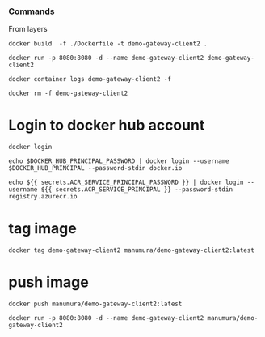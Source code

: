 ### Commands

From layers

``` docker build  -f ./Dockerfile -t demo-gateway-client2 . ```

``` docker run -p 8080:8080 -d --name demo-gateway-client2 demo-gateway-client2 ```

``` docker container logs demo-gateway-client2 -f ```

``` docker rm -f demo-gateway-client2 ```

# Login to docker hub account

``` docker login ```

``` echo $DOCKER_HUB_PRINCIPAL_PASSWORD | docker login --username $DOCKER_HUB_PRINCIPAL --password-stdin docker.io ```

``` echo ${{ secrets.ACR_SERVICE_PRINCIPAL_PASSWORD }} | docker login --username ${{ secrets.ACR_SERVICE_PRINCIPAL }} --password-stdin registry.azurecr.io ```

# tag image

``` docker tag demo-gateway-client2 manumura/demo-gateway-client2:latest ```

# push image

``` docker push manumura/demo-gateway-client2:latest ```

``` docker run -p 8080:8080 -d --name demo-gateway-client2 manumura/demo-gateway-client2 ```
